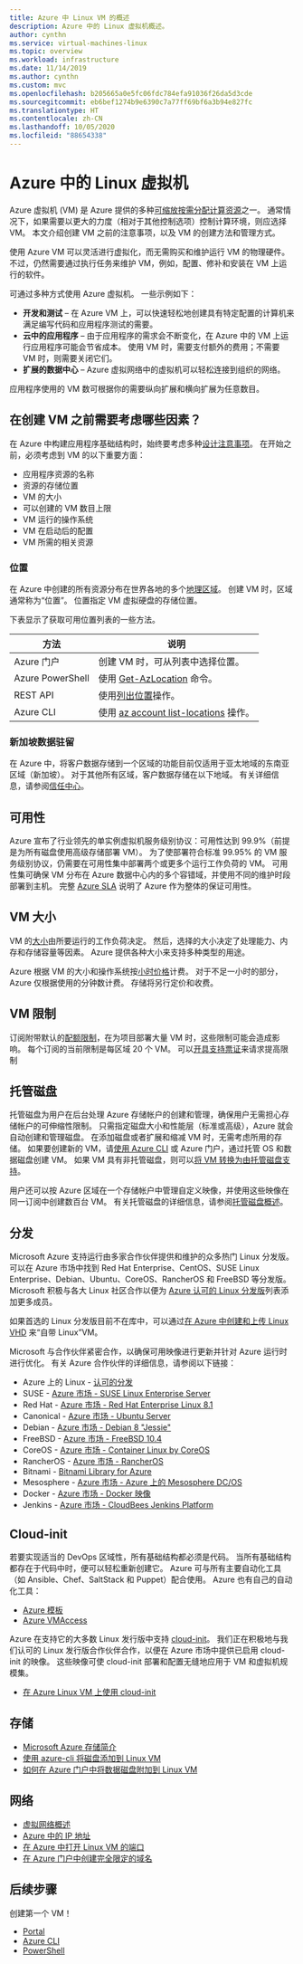 ```yaml
---
title: Azure 中 Linux VM 的概述
description: Azure 中的 Linux 虚拟机概述。
author: cynthn
ms.service: virtual-machines-linux
ms.topic: overview
ms.workload: infrastructure
ms.date: 11/14/2019
ms.author: cynthn
ms.custom: mvc
ms.openlocfilehash: b205665a0e5fc06fdc784efa91036f26da5d3cde
ms.sourcegitcommit: eb6bef1274b9e6390c7a77ff69bf6a3b94e827fc
ms.translationtype: HT
ms.contentlocale: zh-CN
ms.lasthandoff: 10/05/2020
ms.locfileid: "88654338"
---
```

# <a name="linux-virtual-machines-in-azure"></a>Azure 中的 Linux 虚拟机

Azure 虚拟机 (VM) 是 Azure 提供的多种[可缩放按需分配计算资源](/azure/architecture/guide/technology-choices/compute-decision-tree)之一。 通常情况下，如果需要以更大的力度（相对于其他控制选项）控制计算环境，则应选择 VM。 本文介绍创建 VM 之前的注意事项，以及 VM 的创建方法和管理方式。

使用 Azure VM 可以灵活进行虚拟化，而无需购买和维护运行 VM 的物理硬件。 不过，仍然需要通过执行任务来维护 VM，例如，配置、修补和安装在 VM 上运行的软件。

可通过多种方式使用 Azure 虚拟机。 一些示例如下：

* **开发和测试** – 在 Azure VM 上，可以快速轻松地创建具有特定配置的计算机来满足编写代码和应用程序测试的需要。
* **云中的应用程序** – 由于应用程序的需求会不断变化，在 Azure 中的 VM 上运行应用程序可能会节省成本。 使用 VM 时，需要支付额外的费用；不需要 VM 时，则需要关闭它们。
* **扩展的数据中心** – Azure 虚拟网络中的虚拟机可以轻松连接到组织的网络。

应用程序使用的 VM 数可根据你的需要纵向扩展和横向扩展为任意数目。

## <a name="what-do-i-need-to-think-about-before-creating-a-vm"></a>在创建 VM 之前需要考虑哪些因素？
在 Azure 中构建应用程序基础结构时，始终要考虑多种[设计注意事项](/azure/architecture/reference-architectures/n-tier/windows-vm)。 在开始之前，必须考虑到 VM 的以下重要方面：

* 应用程序资源的名称
* 资源的存储位置
* VM 的大小
* 可以创建的 VM 数目上限
* VM 运行的操作系统
* VM 在启动后的配置
* VM 所需的相关资源

### <a name="locations"></a>位置
在 Azure 中创建的所有资源分布在世界各地的多个[地理区域](https://azure.microsoft.com/regions/)。 创建 VM 时，区域通常称为“位置”。 位置指定 VM 虚拟硬盘的存储位置。

下表显示了获取可用位置列表的一些方法。

| 方法 | 说明 |
| --- | --- |
| Azure 门户 |创建 VM 时，可从列表中选择位置。 |
| Azure PowerShell |使用 [Get-AzLocation](/powershell/module/az.resources/get-azlocation) 命令。 |
| REST API |使用[列出位置](/rest/api/resources/subscriptions)操作。 |
| Azure CLI |使用 [az account list-locations](/cli/azure/account?view=azure-cli-latest) 操作。 |

### <a name="singapore-data-residency"></a>新加坡数据驻留

在 Azure 中，将客户数据存储到一个区域的功能目前仅适用于亚太地域的东南亚区域（新加坡）。 对于其他所有区域，客户数据存储在以下地域。 有关详细信息，请参阅[信任中心](https://azuredatacentermap.azurewebsites.net/)。

## <a name="availability"></a>可用性
Azure 宣布了行业领先的单实例虚拟机服务级别协议：可用性达到 99.9%（前提是为所有磁盘使用高级存储部署 VM）。  为了使部署符合标准 99.95% 的 VM 服务级别协议，仍需要在可用性集中部署两个或更多个运行工作负荷的 VM。 可用性集可确保 VM 分布在 Azure 数据中心内的多个容错域，并使用不同的维护时段部署到主机。 完整 [Azure SLA](https://azure.microsoft.com/support/legal/sla/virtual-machines/) 说明了 Azure 作为整体的保证可用性。

## <a name="vm-size"></a>VM 大小
VM 的[大小](../sizes.md?toc=%2fazure%2fvirtual-machines%2flinux%2ftoc.json)由所要运行的工作负荷决定。 然后，选择的大小决定了处理能力、内存和存储容量等因素。 Azure 提供各种大小来支持多种类型的用途。

Azure 根据 VM 的大小和操作系统按[小时价格](https://azure.microsoft.com/pricing/details/virtual-machines/linux/)计费。 对于不足一小时的部分，Azure 仅根据使用的分钟数计费。 存储将另行定价和收费。

## <a name="vm-limits"></a>VM 限制
订阅附带默认的[配额限制](../../azure-resource-manager/management/azure-subscription-service-limits.md)，在为项目部署大量 VM 时，这些限制可能会造成影响。 每个订阅的当前限制是每区域 20 个 VM。 可以[开具支持票证](../../azure-portal/supportability/resource-manager-core-quotas-request.md)来请求提高限制

## <a name="managed-disks"></a>托管磁盘

托管磁盘为用户在后台处理 Azure 存储帐户的创建和管理，确保用户无需担心存储帐户的可伸缩性限制。 只需指定磁盘大小和性能层（标准或高级），Azure 就会自动创建和管理磁盘。 在添加磁盘或者扩展和缩减 VM 时，无需考虑所用的存储。 如果要创建新的 VM，请[使用 Azure CLI](quick-create-cli.md) 或 Azure 门户，通过托管 OS 和数据磁盘创建 VM。 如果 VM 具有非托管磁盘，则可以[将 VM 转换为由托管磁盘支持](convert-unmanaged-to-managed-disks.md)。

用户还可以按 Azure 区域在一个存储帐户中管理自定义映像，并使用这些映像在同一订阅中创建数百台 VM。 有关托管磁盘的详细信息，请参阅[托管磁盘概述](../managed-disks-overview.md)。

## <a name="distributions"></a>分发 
Microsoft Azure 支持运行由多家合作伙伴提供和维护的众多热门 Linux 分发版。  可以在 Azure 市场中找到 Red Hat Enterprise、CentOS、SUSE Linux Enterprise、Debian、Ubuntu、CoreOS、RancherOS 和 FreeBSD 等分发版。 Microsoft 积极与各大 Linux 社区合作以便为 [Azure 认可的 Linux 分发版](endorsed-distros.md)列表添加更多成员。

如果首选的 Linux 分发版目前不在库中，可以通过[在 Azure 中创建和上传 Linux VHD](create-upload-generic.md) 来“自带 Linux”VM。

Microsoft 与合作伙伴紧密合作，以确保可用映像进行更新并针对 Azure 运行时进行优化。  有关 Azure 合作伙伴的详细信息，请参阅以下链接：

* Azure 上的 Linux - [认可的分发](endorsed-distros.md)
* SUSE - [Azure 市场 - SUSE Linux Enterprise Server](https://azuremarketplace.microsoft.com/marketplace/apps?search=suse%20sles&page=1)
* Red Hat - [Azure 市场 - Red Hat Enterprise Linux 8.1](https://azuremarketplace.microsoft.com/marketplace/apps/RedHat.RedHatEnterpriseLinux81-ARM)
* Canonical - [Azure 市场 - Ubuntu Server](https://azuremarketplace.microsoft.com/marketplace/apps/Canonical.UbuntuServer)
* Debian - [Azure 市场 - Debian 8 "Jessie"](https://azuremarketplace.microsoft.com/marketplace/apps/credativ.debian)
* FreeBSD - [Azure 市场 - FreeBSD 10.4](https://azuremarketplace.microsoft.com/marketplace/apps/Microsoft.FreeBSD104)
* CoreOS - [Azure 市场 - Container Linux by CoreOS](https://azuremarketplace.microsoft.com/marketplace/apps/CoreOS.CoreOS)
* RancherOS - [Azure 市场 - RancherOS](https://azuremarketplace.microsoft.com/marketplace/apps/rancher.rancheros)
* Bitnami - [Bitnami Library for Azure](https://azure.bitnami.com/)
* Mesosphere - [Azure 市场 - Azure 上的 Mesosphere DC/OS](https://azure.microsoft.com/services/kubernetes-service/mesosphere/)
* Docker - [Azure 市场 - Docker 映像](https://azuremarketplace.microsoft.com/marketplace/apps?search=docker&page=1&filters=virtual-machine-images)
* Jenkins - [Azure 市场 - CloudBees Jenkins Platform](https://azuremarketplace.microsoft.com/en-us/marketplace/apps/cloudbees.cloudbees-core-contact)


## <a name="cloud-init"></a>Cloud-init 

若要实现适当的 DevOps 区域性，所有基础结构都必须是代码。  当所有基础结构都存在于代码中时，便可以轻松重新创建它。  Azure 可与所有主要自动化工具（如 Ansible、Chef、SaltStack 和 Puppet）配合使用。  Azure 也有自己的自动化工具：

* [Azure 模板](create-ssh-secured-vm-from-template.md)
* [Azure VMAccess](../extensions/vmaccess.md)

Azure 在支持它的大多数 Linux 发行版中支持 [cloud-init](https://cloud-init.io/)。  我们正在积极地与我们认可的 Linux 发行版合作伙伴合作，以便在 Azure 市场中提供已启用 cloud-init 的映像。 这些映像可使 cloud-init 部署和配置无缝地应用于 VM 和虚拟机规模集。

* [在 Azure Linux VM 上使用 cloud-init](using-cloud-init.md)

## <a name="storage"></a>存储
* [Microsoft Azure 存储简介](../../storage/common/storage-introduction.md)
* [使用 azure-cli 将磁盘添加到 Linux VM](add-disk.md)
* [如何在 Azure 门户中将数据磁盘附加到 Linux VM](attach-disk-portal.md)

## <a name="networking"></a>网络
* [虚拟网络概述](../../virtual-network/virtual-networks-overview.md)
* [Azure 中的 IP 地址](../../virtual-network/public-ip-addresses.md)
* [在 Azure 中打开 Linux VM 的端口](nsg-quickstart.md)
* [在 Azure 门户中创建完全限定的域名](portal-create-fqdn.md)


## <a name="next-steps"></a>后续步骤

创建第一个 VM！

- [Portal](quick-create-portal.md)
- [Azure CLI](quick-create-cli.md)
- [PowerShell](quick-create-powershell.md)
